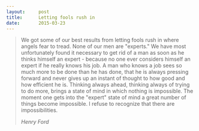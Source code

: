 ```yaml
---
layout:     post
title:      Letting fools rush in
date:       2015-03-23
---
```


<blockquote>
  <p>
    We got some of our best results from letting fools rush in where angels fear to tread. None of our men are "experts." We have most unfortunately found it necessary to get rid of a man as soon as he thinks himself an expert - because no one ever considers himself an expert if he really knows his job. A man who knows a job sees so much more to be done than he has done, that he is always pressing forward and never gives up an instant of thought to how good and how efficient he is. Thinking always ahead, thinking always of trying to do more, brings a state of mind in which nothing is impossible. The moment one gets into the "expert" state of mind a great number of things become impossible. I refuse to recognize that there are impossibilities.
  </p>
  <footer><cite title="Henry Ford">Henry Ford</cite></footer>
</blockquote>
